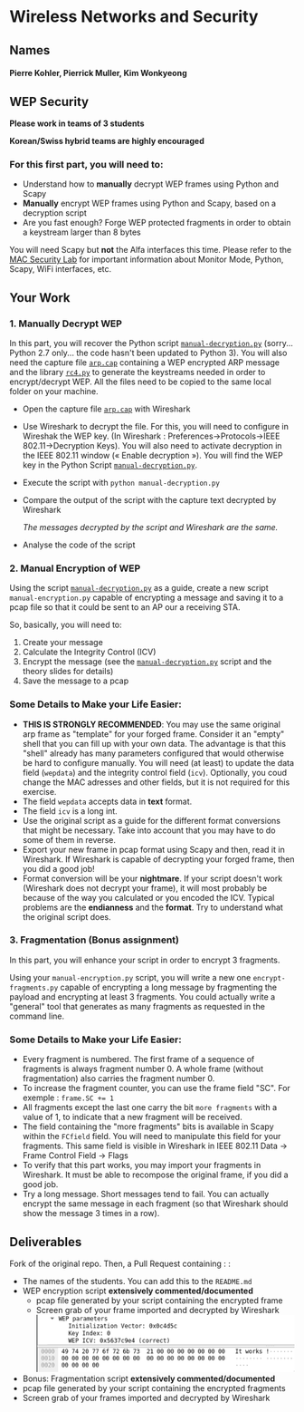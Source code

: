 # Wireless Networks and Security

## Names
#### Pierre Kohler, Pierrick Muller, Kim Wonkyeong

## WEP Security

__Please work in teams of 3 students__

__Korean/Swiss hybrid teams are highly encouraged__

### For this first part, you will need to:

* Understand how to __manually__ decrypt WEP frames using Python and Scapy 
* __Manually__ encrypt WEP frames using Python and Scapy, based on a decryption script
* Are you fast enough? Forge WEP protected fragments in order to obtain a keystream larger than 8 bytes


You will need Scapy but __not__ the Alfa interfaces this time. Please refer to the [MAC Security Lab](https://github.com/arubinst/SU19-WLANSec-Lab1-MAC) for important information about Monitor Mode, Python, Scapy, WiFi interfaces, etc.


## Your Work

### 1. Manually Decrypt WEP

In this part, you will recover the Python script [`manual-decryption.py`](./files/manual-decryption.py) (sorry... Python 2.7 only... the code hasn't been updated to Python 3). You will also need the capture file [`arp.cap`](./files/arp.cap) containing a WEP encrypted ARP message and the library [`rc4.py`](./files/rc4.py) to generate the keystreams needed in order to encrypt/decrypt WEP. All the files need to be copied to the same local folder on your machine.

- Open the capture file [`arp.cap`](./files/arp.cap) with Wireshark
   
- Use Wireshark to decrypt the file. For this, you will need to configure in Wireshak the WEP key. (In Wireshark : Preferences&rarr;Protocols&rarr;IEEE 802.11&rarr;Decryption Keys). You will also need to activate decryption in the IEEE 802.11 window (« Enable decryption »). You will find the WEP key in the Python Script [`manual-decryption.py`](./files/manual-decryption.py).
   
- Execute the script with `python manual-decryption.py`
   
- Compare the output of the script with the capture text decrypted by Wireshark
   
   *The messages decrypted by the script and Wireshark are the same.*
- Analyse the code of the script



### 2. Manual Encryption of WEP

Using the script [`manual-decryption.py`](./files/manual-decryption.py) as a guide, create a new script `manual-encryption.py` capable of encrypting a message and saving it to a pcap file so that it could be sent to an AP our a receiving STA.

So, basically, you will need to:

1. Create your message
2. Calculate the Integrity Control (ICV)
3. Encrypt the message (see the [`manual-decryption.py`](./files/manual-decryption.py) script and the theory slides for details)
4. Save the message to a pcap


### Some Details to Make your Life Easier:

- __THIS IS STRONGLY RECOMMENDED__: You may use the same original arp frame as "template" for your forged frame. Consider it an "empty" shell that you can fill up with your own data. The advantage is that this "shell" already has many parameters configured that would otherwise be hard to configure manually. You will need (at least) to update the data field (`wepdata`) and the integrity control field (`icv`). Optionally, you coud change the MAC adresses and other fields, but it is not required for this exercise. 
- The field `wepdata` accepts data in __text__ format.
- The field `icv` is a long int.
- Use the original script as a guide for the different format conversions that might be necessary. Take into account that you may have to do some of them in reverse.
- Export your new frame in pcap format using Scapy and then, read it in Wireshark. If Wireshark is capable of decrypting your forged frame, then you did a good job!
- Format conversion will be your __nightmare__. If your script doesn't work (Wireshark does not decrypt your frame), it will most probably be because of the way you calculated or you encoded the ICV. Typical problems are the __endianness__ and the __format__. Try to understand what the original script does. 


### 3. Fragmentation (Bonus assignment)

In this part, you will enhance your script in order to encrypt 3 fragments.

Using your `manual-encryption.py` script, you will write a new one `encrypt-fragments.py` capable of encrypting a long message by fragmenting the payload and encrypting at least 3 fragments. You could actually write a "general" tool that generates as many fragments as requested in the command line.

### Some Details to Make your Life Easier:

- Every fragment is numbered. The first frame of a sequence of fragments is always fragment number 0. A whole frame (without fragmentation) also carries the fragment number 0.
- To increase the fragment counter, you can use the frame field "SC". For exemple : `frame.SC += 1`
- All fragments except the last one carry the bit `more fragments` with a value of 1, to indicate that a new fragment will be received.
- The field containing the "more fragments" bits is available in Scapy within the `FCfield` field. You will need to manipulate this field for your fragments. This same field is visible in Wireshark in IEEE 802.11 Data &rarr; Frame Control Field &rarr; Flags
- To verify that this part works, you may import your fragments in Wireshark. It must be able to recompose the original frame, if you did a good job.
- Try a long message. Short messages tend to fail. You can actually encrypt the same message in each fragment (so that Wireshark should show the message 3 times in a row).


## Deliverables

Fork of the original repo. Then, a Pull Request containing : :

- The names of the students. You can add this to the ```README.md```
- WEP encryption script __extensively commented/documented__
  - pcap file generated by your script containing the encrypted frame
  - Screen grab of your frame imported and decrypted by Wireshark
  ![decrypted pcap](img/screen.png)
-	Bonus: Fragmentation script __extensively commented/documented__
  - pcap file generated by your script containing the encrypted fragments
  - Screen grab of your frames imported and decrypted by Wireshark 
